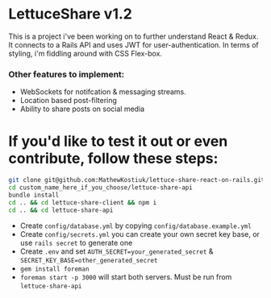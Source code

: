 # LettuceShare v1.2

This is a project i've been working on to further understand React & Redux. It connects to a Rails API and uses JWT for user-authentication. In terms of styling, i'm fiddling around with CSS Flex-box. 


### Other features to implement:

- WebSockets for notifcation & messaging streams.
- Location based post-filtering
- Ability to share posts on social media


# If you'd like to test it out or even contribute, follow these steps:

```bash
git clone git@github.com:MathewKostiuk/lettuce-share-react-on-rails.git custom_name_here_if_you_choose
cd custom_name_here_if_you_choose/lettuce-share-api
bundle install
cd .. && cd lettuce-share-client && npm i
cd .. && cd lettuce-share-api
```
- Create `config/database.yml` by copying `config/database.example.yml`
- Create `config/secrets.yml` you can create your own secret key base, or use  `rails secret` to generate one
- Create `.env` and set `AUTH_SECRET=your_generated_secret` & `SECRET_KEY_BASE=other_generated_secret`
- `gem install foreman`
- `foreman start -p 3000` will start both servers. Must be run from `lettuce-share-api`

 

